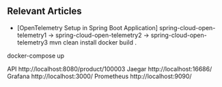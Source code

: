 ## Relevant Articles
- [OpenTelemetry Setup in Spring Boot Application]
spring-cloud-open-telemetry1 -> spring-cloud-open-telemetry2 -> spring-cloud-open-telemetry3
mvn clean install
docker build .

docker-compose up

API http://localhost:8080/product/100003
Jaegar http://localhost:16686/
Grafana http://localhost:3000/
Prometheus http://localhost:9090/